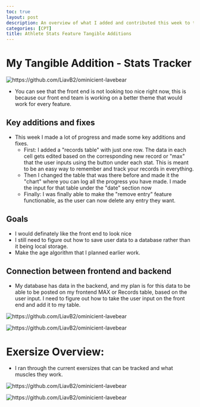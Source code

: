 ```yaml
---
toc: true
layout: post
description: An overview of what I added and contributed this week to the CPT tri 2 group project. 
categories: [CPT]
title: Athlete Stats Feature Tangible Additions
---
```


# My Tangible Addition - Stats Tracker

![]({{site.baseurl}}/images/tangible.png "https://github.com/LiavB2/ominicient-lavebear") 

- You can see that the front end is not looking too nice right now, this is because our front end team is working on a better theme that would work for every feature.

## Key additions and fixes
- This week I made a lot of progress and made some key additions and fixes. 
    - First: I added a "records table" with just one row. The data in each cell gets edited based on the corresponding new record or "max" that the user inputs using the button under each stat. This is meant to be an easy way to remember and track your records in everything.
    - Then I changed the table that was there before and made it the "chart" where you can log all the progress you have made. I made the input for that table under the "date" section now
    - Finally: I was finally able to make the "remove entry" feature functionable, as the user can now delete any entry they want.

## Goals
- I would definately like the front end to look nice
- I still need to figure out how to save user data to a database rather than it being local storage.
- Make the age algorithm that I planned earlier work.

## Connection between frontend and backend
- My database has data in the backend, and my plan is for this data to be able to be posted on my frontend MAX or Records table, based on the user input. I need to figure out how to take the user input on the front end and add it to my table.

![]({{site.baseurl}}/images/json.png "https://github.com/LiavB2/ominicient-lavebear") 

![]({{site.baseurl}}/images/get.png "https://github.com/LiavB2/ominicient-lavebear") 


# Exersize Overview: 

- I ran through the current exersizes that can be tracked and what muscles they work.

![]({{site.baseurl}}/images/benchsquat.png "https://github.com/LiavB2/ominicient-lavebear") 

![]({{site.baseurl}}/images/pullupmile.png "https://github.com/LiavB2/ominicient-lavebear") 